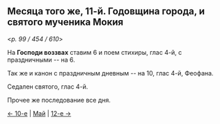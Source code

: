
## Месяца того же, 11-й. Годовщина города, и святого мученика Мокия

<*p. 99 / 454 / 610*>

На **Господи воззвах** ставим 6 и поем стихиры, глас 4-й, с праздничными -- на 6.  

Так же и канон с праздничным дневным -- на 10, глас 4-й, Феофана. 

Седален святого, глас 4-й. 

Прочее же последование все дня.   

[← 10-е](05_10_EUR.ru.md) | [Май](README.md#11-й) | [12-е →](05_12_EUR.ru.md)
